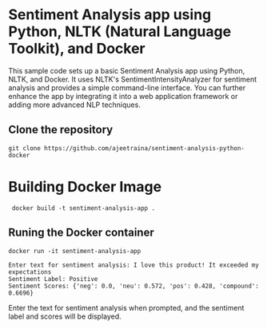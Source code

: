 # Sentiment Analysis app using Python, NLTK (Natural Language Toolkit), and Docker

This sample code sets up a basic Sentiment Analysis app using Python, NLTK, and Docker. It uses NLTK's SentimentIntensityAnalyzer for sentiment analysis and provides a simple command-line interface. You can further enhance the app by integrating it into a web application framework or adding more advanced NLP techniques.

## Clone the repository

```
git clone https://github.com/ajeetraina/sentiment-analysis-python-docker
```

# Building Docker Image



```
 docker build -t sentiment-analysis-app .
```


## Runing the Docker container

```
docker run -it sentiment-analysis-app
```

```
Enter text for sentiment analysis: I love this product! It exceeded my expectations
Sentiment Label: Positive
Sentiment Scores: {'neg': 0.0, 'neu': 0.572, 'pos': 0.428, 'compound': 0.6696}

```

Enter the text for sentiment analysis when prompted, and the sentiment label and scores will be displayed.


